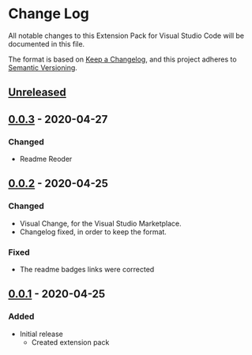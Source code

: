 # Change Log

All notable changes to this Extension Pack for Visual Studio Code will be documented in this file.

The format is based on [Keep a Changelog](https://keepachangelog.com/en/1.0.0/),
and this project adheres to [Semantic Versioning](https://semver.org/spec/v2.0.0.html).

## [Unreleased]

## [0.0.3] - 2020-04-27
### Changed
* Readme Reoder

## [0.0.2] - 2020-04-25
### Changed
* Visual Change, for the Visual Studio Marketplace.
* Changelog fixed, in order to keep the format.
### Fixed
* The readme badges links were corrected

## [0.0.1] - 2020-04-25
### Added
* Initial release
  * Created extension pack

[Unreleased]: https://github.com/Gydunhn/WebDesign-Essentials/tree/develop
[0.0.3]: https://github.com/Gydunhn/WebDesign-Essentials/releases/tag/0.0.3
[0.0.2]: https://github.com/Gydunhn/WebDesign-Essentials/releases/tag/0.0.2
[0.0.1]: https://github.com/Gydunhn/WebDesign-Essentials/releases/tag/0.0.1
